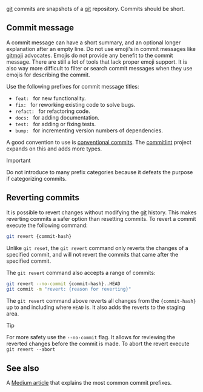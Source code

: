 [git](git.md) commits are snapshots of a [git](git.md) repository.
Commits should be short.

## Commit message

A commit message can have a short summary, and an optional longer explanation after an empty line.
Do not use emoji's in commit messages like [gitmoji](https://gitmoji.dev/) advocates. 
Emojis do not provide any benefit to the commit message.
There are still a lot of tools that lack proper emoji support.
It is also way more difficult to filter or search commit messages when they use emojis for describing the commit.

Use the following prefixes for commit message titles:

- `feat: ` for new functionality.
- `fix: ` for reworking existing code to solve bugs.
- `refact: ` for refactoring code.
- `docs: ` for adding documentation.
- `test: ` for adding or fixing tests.
- `bump: ` for incrementing version numbers of dependencies.

A good convention to use is [conventional commits](https://www.conventionalcommits.org).
The [commitlint](https://github.com/conventional-changelog/commitlint) project expands on this and adds more types.

> [!IMPORTANT]
> Do not introduce to many prefix categories because it defeats the purpose if categorizing commits.

## Reverting commits

It is possible to revert changes without modifying the [git](git.md) history.
This makes reverting commits a safer option than resetting commits.
To revert a commit execute the following command:

```sh
git revert {commit-hash}
```

Unlike `git reset`, the `git revert` command only reverts the changes of a specified commit, and will not revert the commits that came after the specified commit.

The `git revert` command also accepts a range of commits:

```sh
git revert --no-commit {commit-hash}..HEAD
git commit -m "revert: {reason for reverting}"
```

The `git revert` command above reverts all changes from the `{commit-hash}` up to and including where `HEAD` is.
It also adds the reverts to the staging area.

> [!TIP]
> For more safety use the `--no-commit` flag.
> It allows for reviewing the reverted changes before the commit is made.
> To abort the revert execute `git revert --abort`

## See also

A [Medium article](https://medium.com/neudesic-innovation/conventional-commits-a-better-way-78d6785c2e08) that explains the most common commit prefixes.
